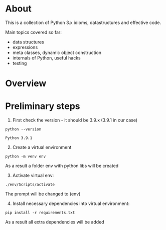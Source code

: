About
======
This is a collection of Python 3.x idioms, datastructures and effective code.

Main topics covered so far:

* data structures
* expressions
* meta classes, dynamic object construction
* internals of Python, useful hacks
* testing


Overview
=========

# Preliminary steps

1) First check the version - it should be 3.9.x (3.9.1 in our case)

```
python --version

Python 3.9.1
```

2) Create a virtual environment

```
python -m venv env
```
As a result a folder env with python libs will be created

3) Activate virtual env:

```
./env/Scripts/activate
```
The prompt will be changed to (env)

4) Install necessary dependencies into virtual environment:

```
pip install -r requirements.txt
```
As a result all extra dependencies will be added



